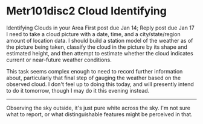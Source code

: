 # Metr101disc2 Cloud Identifying

Identifying Clouds in your Area
First post due Jan 14; Reply post due Jan 17
I need to take a cloud picture with a date, time, and a city/state/region amount of location data.  I should build a station model of the weather as of the picture being taken, classify the cloud in the picture by its shape and estimated height, and then attempt to estimate whether the cloud indicates current or near-future weather conditions.

This task seems complex enough to need to record further information about, particularly that final step of gauging the weather based on the observed cloud.  I don't feel up to doing this today, and will presently intend to do it tomorrow, though I may do it this evening instead.

---
Observing the sky outside, it's just pure white across the sky.  I'm not sure what to report, or what distinguishable features might be perceived in that.
